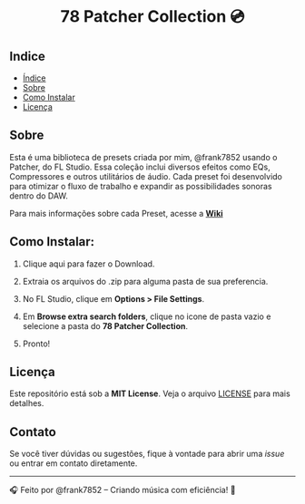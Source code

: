 <h1 align="center">78 Patcher Collection 💿</h1>

## Indice
- [Índice](#indice)
- [Sobre](#sobre)
- [Como Instalar](#como-instalar)
- [Licença](#licença)

## Sobre
Esta é uma biblioteca de presets criada por mim, @frank7852 usando o Patcher, do FL Studio. Essa coleção inclui diversos efeitos como EQs, Compressores e outros utilitários de áudio. Cada preset foi desenvolvido para otimizar o fluxo de trabalho e expandir as possibilidades sonoras dentro do DAW.

Para mais informações sobre cada Preset, acesse a **[Wiki](https://github.com/Frank7852/78-Patcher-Collection/wiki)**
## Como Instalar:

1. Clique aqui para fazer o Download.

2. Extraia os arquivos do .zip para alguma pasta de sua preferencia.

3. No FL Studio, clique em **Options > File Settings**.

4. Em **Browse extra search folders**, clique no icone de pasta vazio e selecione a pasta do **78 Patcher Collection**.

5. Pronto! 

## Licença

Este repositório está sob a **MIT License**. Veja o arquivo [LICENSE](LICENSE) para mais detalhes.

## Contato

Se você tiver dúvidas ou sugestões, fique à vontade para abrir uma *issue* ou entrar em contato diretamente.

---

🎧 Feito por @frank7852 – Criando música com eficiência! 🚀

